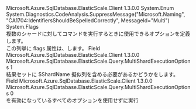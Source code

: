 <Type Name="MultiShardExecutionOptions" FullName="Microsoft.Azure.SqlDatabase.ElasticScale.Query.MultiShardExecutionOptions">
  <TypeSignature Language="C#" Value="public enum MultiShardExecutionOptions" />
  <TypeSignature Language="ILAsm" Value=".class public auto ansi sealed MultiShardExecutionOptions extends System.Enum" />
  <TypeSignature Language="DocId" Value="T:Microsoft.Azure.SqlDatabase.ElasticScale.Query.MultiShardExecutionOptions" />
  <TypeSignature Language="VB.NET" Value="Public Enum MultiShardExecutionOptions" />
  <TypeSignature Language="F#" Value="type MultiShardExecutionOptions = " />
  <AssemblyInfo>
    <AssemblyName>Microsoft.Azure.SqlDatabase.ElasticScale.Client</AssemblyName>
    <AssemblyVersion>1.3.0.0</AssemblyVersion>
  </AssemblyInfo>
  <Base>
    <BaseTypeName>System.Enum</BaseTypeName>
  </Base>
  <Attributes>
    <Attribute>
      <AttributeName>System.Diagnostics.CodeAnalysis.SuppressMessage("Microsoft.Naming", "CA1704:IdentifiersShouldBeSpelledCorrectly", MessageId="Multi")</AttributeName>
    </Attribute>
    <Attribute>
      <AttributeName>System.Flags</AttributeName>
    </Attribute>
  </Attributes>
  <Docs>
    <summary>
            複数のシャードに対してコマンドを実行するときに使用できるオプションを定義します。
            </summary>
    <remarks>この列挙に flags 属性は、します。</remarks>
  </Docs>
  <Members>
    <Member MemberName="IncludeShardNameColumn">
      <MemberSignature Language="C#" Value="IncludeShardNameColumn" />
      <MemberSignature Language="ILAsm" Value=".field public static literal valuetype Microsoft.Azure.SqlDatabase.ElasticScale.Query.MultiShardExecutionOptions IncludeShardNameColumn = int32(1)" />
      <MemberSignature Language="DocId" Value="F:Microsoft.Azure.SqlDatabase.ElasticScale.Query.MultiShardExecutionOptions.IncludeShardNameColumn" />
      <MemberSignature Language="VB.NET" Value="IncludeShardNameColumn" />
      <MemberSignature Language="F#" Value="IncludeShardNameColumn = 1" Usage="Microsoft.Azure.SqlDatabase.ElasticScale.Query.MultiShardExecutionOptions.IncludeShardNameColumn" />
      <MemberType>Field</MemberType>
      <AssemblyInfo>
        <AssemblyName>Microsoft.Azure.SqlDatabase.ElasticScale.Client</AssemblyName>
        <AssemblyVersion>1.3.0.0</AssemblyVersion>
      </AssemblyInfo>
      <ReturnValue>
        <ReturnType>Microsoft.Azure.SqlDatabase.ElasticScale.Query.MultiShardExecutionOptions</ReturnType>
      </ReturnValue>
      <MemberValue>1</MemberValue>
      <Docs>
        <summary>
            結果セットに $ShardName 擬似列を含める必要があるかどうかをします。
            </summary>
      </Docs>
    </Member>
    <Member MemberName="None">
      <MemberSignature Language="C#" Value="None" />
      <MemberSignature Language="ILAsm" Value=".field public static literal valuetype Microsoft.Azure.SqlDatabase.ElasticScale.Query.MultiShardExecutionOptions None = int32(0)" />
      <MemberSignature Language="DocId" Value="F:Microsoft.Azure.SqlDatabase.ElasticScale.Query.MultiShardExecutionOptions.None" />
      <MemberSignature Language="VB.NET" Value="None" />
      <MemberSignature Language="F#" Value="None = 0" Usage="Microsoft.Azure.SqlDatabase.ElasticScale.Query.MultiShardExecutionOptions.None" />
      <MemberType>Field</MemberType>
      <AssemblyInfo>
        <AssemblyName>Microsoft.Azure.SqlDatabase.ElasticScale.Client</AssemblyName>
        <AssemblyVersion>1.3.0.0</AssemblyVersion>
      </AssemblyInfo>
      <ReturnValue>
        <ReturnType>Microsoft.Azure.SqlDatabase.ElasticScale.Query.MultiShardExecutionOptions</ReturnType>
      </ReturnValue>
      <MemberValue>0</MemberValue>
      <Docs>
        <summary>を有効になっているすべてのオプションを使用せずに実行
            </summary>
      </Docs>
    </Member>
  </Members>
</Type>